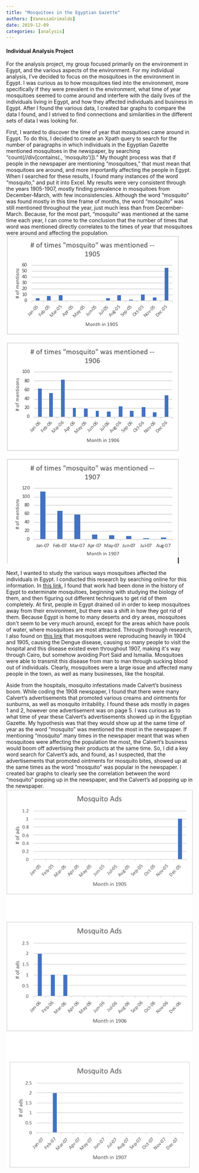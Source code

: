```yaml
---
title: "Mosquitoes in the Egyptian Gazette"
authors: [VanessaGrimaldo]
date: 2019-12-09
categories: [analysis]
---
```

#### Individual Analysis Project

For the analysis project, my group focused primarily on the environment in Egypt, and the various aspects of the environment. For my individual analysis, I’ve decided to focus on the mosquitoes in the environment in Egypt. I was curious as to how mosquitoes tied into the environment, more specifically if they were prevalent in the environment, what time of year mosquitoes seemed to come around and interfere with the daily lives of the individuals living in Egypt, and how they affected individuals and business in Egypt. After I found the various data, I created bar graphs to compare the data I found, and I strived to find connections and similarities in the different sets of data I was looking for.

First, I wanted to discover the time of year that mosquitoes came around in Egypt. To do this, I decided to create an Xpath query to search for the number of paragraphs in which individuals in the Egyptian Gazette mentioned mosquitoes in the newspaper, by searching “count(//div[contains(., ‘mosquito’)]).” My thought process was that if people in the newspaper are mentioning “mosquitoes,” that must mean that mosquitoes are around, and more importantly affecting the people in Egypt. When I searched for these results, I found many instances of the word “mosquito,” and put it into Excel. My results were very consistent through the years 1905-1907, mostly finding prevalence in mosquitoes from December-March, with few inconsistencies. Although the word “mosquito” was found mostly in this time frame of months, the word “mosquito” was still mentioned throughout the year, just much less than from December-March. Because, for the most part, “mosquito” was mentioned at the same time each year, I can come to the conclusion that the number of times that word was mentioned directly correlates to the times of year that mosquitoes were around and affecting the population. !["Mosquito" in the Egyptian Gazette](MosquitoesInEgyptianGazette.png)

Next, I wanted to study the various ways mosquitoes affected the individuals in Egypt. I conducted this research by searching online for this information. In [this link](https://ajph.aphapublications.org/doi/pdf/10.2105/AJPH.16.4.419), I found that work had been done in the history of Egypt to exterminate mosquitoes, beginning with studying the biology of them, and then figuring out different techniques to get rid of them completely. At first, people in Egypt drained oil in order to keep mosquitoes away from their environment, but there was a shift in how they got rid of them. Because Egypt is home to many deserts and dry areas, mosquitoes don't seem to be very much around, except for the areas which have pools of water, where mosquitoes are most attracted. Through thorough research, I also found on [this link](https://books.google.com/books?id=If1AAQAAMAAJ&pg=PA305&lpg=PA305&dq=mosquitoes+egypt+1905&source=bl&ots=Rizc18319z&sig=ACfU3U09pYf7mNMniX-IEpniS1c8GzMnbw&hl=en&sa=X&ved=2ahUKEwj8xKShh6XmAhVBn-AKHeuFCgoQ6AEwDHoECAoQAQ#v=onepage&q=mosquitoes%20egypt%201905&f=false) that mosquitoes were reproducing heavily in 1904 and 1905, causing the Dengue disease, causing so many people to visit the hospital and this disease existed even throughout 1907, making it's way through Cairo, but somehow avoiding Port Said and Ismailia. Mosquitoes were able to transmit this disease from man to man through sucking blood out of individuals. Clearly, mosquitoes were a large issue and affected many people in the town, as well as many businesses, like the hospital.

Aside from the hospitals, mosquito infestations made Calvert’s business boom. While coding the 1908 newspaper, I found that there were many Calvert’s advertisements that promoted various creams and ointments for sunburns, as well as mosquito irritability. I found these ads mostly in pages 1 and 2, however one advertisement was on page 5. I was curious as to what time of year these Calvert’s advertisements showed up in the Egyptian Gazette. My hypothesis was that they would show up at the same time of year as the word “mosquito” was mentioned the most in the newspaper. If mentioning “mosquito” many times in the newspaper meant that was when mosquitoes were affecting the population the most, the Calvert’s business would boom off advertising their products at the same time. So, I did a key word search for Calvert’s ads, and found, as I suspected, that the advertisements that promoted ointments for mosquito bites, showed up at the same times as the word “mosquito” was popular in the newspaper. I created bar graphs to clearly see the correlation between the word “mosquito” popping up in the newspaper, and the Calvert’s ad popping up in the newspaper. ![Calvert's Advertisements](CalvertsAdsEgyptianGazette.png)
